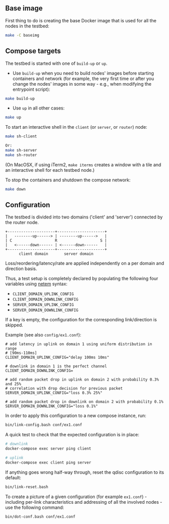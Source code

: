 ## Base image
First thing to do is creating the base Docker image that is used for all the nodes in the testbed:
```bash
make -C baseimg
```

## Compose targets
The testbed is started with one of `build-up` or `up`.

- Use `build-up` when you need to build nodes' images before starting containers and network (for example, the very first time or after you change the nodes' images in some way - e.g., when modifying the entrypoint script):
```bash
make build-up
```

- Use `up` in all other cases:
```bash
make up
```

To start an interactive shell in the `client` (or `server`, or `router`) node:
```bash
make sh-client

Or:
make sh-server
make sh-router
```

(On MacOSX, if using iTerm2, `make iterms` creates a window with a tile and an interactive shell for each testbed node.)


To stop the containers and shutdown the compose network:
```bash
make down
```

## Configuration

The testbed is divided into two domains ('client' and 'server') connected by the router node.

```
+---------------------+---------------------+
|   --------up------> | --------up------>   |
| C                   R                   S |
|   <------down------ | <------down------   |
+---------------------+---------------------+
      client domain       server domain
```

Loss/reordering/latency/rate are applied independently on a per domain and direction basis.

Thus, a test setup is completely declared by populating the following four variables using [netem](https://wiki.linuxfoundation.org/networking/netem) syntax:

- `CLIENT_DOMAIN_UPLINK_CONFIG`
- `CLIENT_DOMAIN_DOWNLINK_CONFIG`
- `SERVER_DOMAIN_UPLINK_CONFIG`
- `SERVER_DOMAIN_DOWNLINK_CONFIG`

If a key is empty, the configuration for the corresponding link/direction is skipped.

Example (see also `config/ex1.conf`):
```
# add latency in uplink on domain 1 using uniform distribution in range
# [90ms-110ms]
CLIENT_DOMAIN_UPLINK_CONFIG="delay 100ms 10ms"

# downlink in domain 1 is the perfect channel
CLIENT_DOMAIN_DOWNLINK_CONFIG=

# add random packet drop in uplink on domain 2 with probability 0.3% and 25%
# correlation with drop decision for previous packet
SERVER_DOMAIN_UPLINK_CONFIG="loss 0.3% 25%"

# add random packet drop in downlink on domain 2 with probability 0.1%
SERVER_DOMAIN_DOWNLINK_CONFIG="loss 0.1%"
```

In order to apply this configuration to a new compose instance, run:
```bash
bin/link-config.bash conf/ex1.conf
```

A quick test to check that the expected configuration is in place:
```bash
# downlink
docker-compose exec server ping client

# uplink
docker-compose exec client ping server
```

If anything goes wrong half-way through, reset the qdisc configuration to its default:
```bash
bin/link-reset.bash
```

To create a picture of a given configuration (for example `ex1.conf`) - including per-link characteristics and addressing of all the involved nodes - use the following command:
```bash
bin/dot-conf.bash conf/ex1.conf
```
